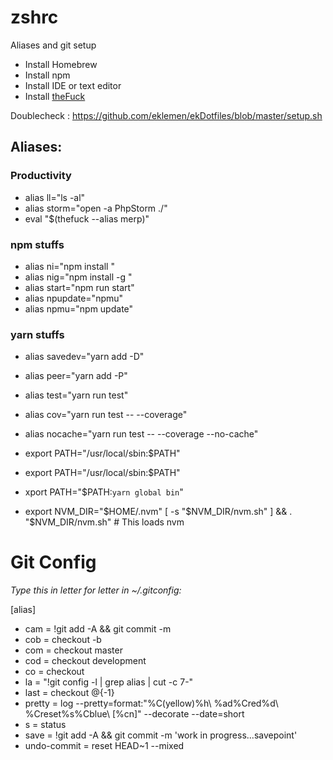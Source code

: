# zshrc
Aliases and git setup 

- Install Homebrew
- Install npm
- Install IDE or text editor
- Install [theFuck](https://github.com/nvbn/thefuck)

Doublecheck : https://github.com/eklemen/ekDotfiles/blob/master/setup.sh

## Aliases:

### Productivity

- alias ll="ls -al"
- alias storm="open -a PhpStorm ./"
- eval "$(thefuck --alias merp)"

### npm stuffs

- alias ni="npm install "
- alias nig="npm install -g "
- alias start="npm run start"
- alias npupdate="npmu"
- alias npmu="npm update"

### yarn stuffs

- alias savedev="yarn add -D"
- alias peer="yarn add -P"
- alias test="yarn run test"
- alias cov="yarn run test -- --coverage"
- alias nocache="yarn run test -- --coverage --no-cache"

- export PATH="/usr/local/sbin:$PATH"
- export PATH="/usr/local/sbin:$PATH"
- xport PATH="$PATH:`yarn global bin`"

- export NVM_DIR="$HOME/.nvm"
[ -s "$NVM_DIR/nvm.sh" ] && \. "$NVM_DIR/nvm.sh"  # This loads nvm


# Git Config

_Type this in letter for letter in ~/.gitconfig:_

[alias]
- cam = !git add -A && git commit -m
- cob = checkout -b
- com = checkout master
- cod = checkout development
- co = checkout
- la = "!git config -l | grep alias | cut -c 7-" 
- last = checkout @{-1}
- pretty = log --pretty=format:"%C(yellow)%h\\ %ad%Cred%d\\ %Creset%s%Cblue\\ [%cn]" --decorate --date=short
- s = status
- save = !git add -A && git commit -m 'work in progress...savepoint'
- undo-commit = reset HEAD~1 --mixed

